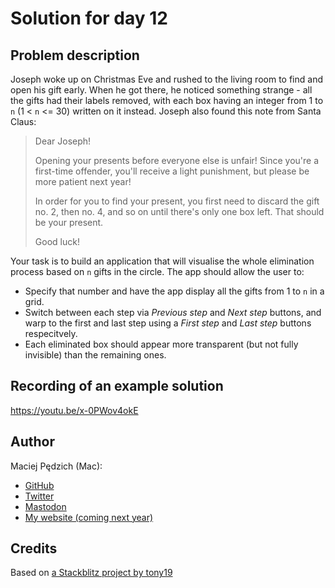 # Solution for day 12

## Problem description

Joseph woke up on Christmas Eve and rushed to the living room to find and open his gift early. When he got there, he noticed something strange - all the gifts had their labels removed, with each box having an integer from 1 to `n` (1 < `n` <= 30) written on it instead. Joseph also found this note from Santa Claus:

> Dear Joseph!
>
> Opening your presents before everyone else is unfair! Since you're a first-time offender, you'll receive a light punishment, but please be more patient next year!
>
> In order for you to find your present, you first need to discard the gift no. 2, then no. 4, and so on until there's only one box left. That should be your present.
>
> Good luck!

Your task is to build an application that will visualise the whole elimination process based on `n` gifts in the circle. The app should allow the user to:

- Specify that number and have the app display all the gifts from 1 to `n` in a grid.
- Switch between each step via _Previous step_ and _Next step_ buttons, and warp to the first and last step using a _First step_ and _Last step_ buttons respecitvely.
- Each eliminated box should appear more transparent (but not fully invisible) than the remaining ones.

## Recording of an example solution

https://youtu.be/x-0PWov4okE

## Author

Maciej Pędzich (Mac):

- [GitHub](https://github.com/maciejpedzich)
- [Twitter](https://twitter.com/MaciejPedzich)
- [Mastodon](https://notacult.social/@maciejpedzich)
- [My website (coming next year)](https://maciejpedzi.ch)

## Credits

Based on [a Stackblitz project by tony19](https://stackblitz.com/edit/vue3-vite-starter)

